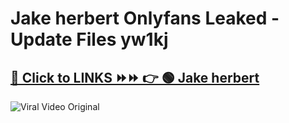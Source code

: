 
 # Jake herbert Onlyfans Leaked - Update Files yw1kj

## <h2><a href="https://clipsfans.com/Jake_herbert&ref=git">🔗 Click to LINKS ⏩⏩ 👉 🟢 Jake herbert </a></h2>

<a href="https://clipsfans.com/Jake_herbert&ref=git" rel="nofollow" data-target="animated-image.originalLink"><img src="https://i.ibb.co.com/xMMVF88/686577567.gif" alt="Viral Video Original" style="max-width: 100%; display: inline-block;" data-target="animated-image.originalImage"></a>

